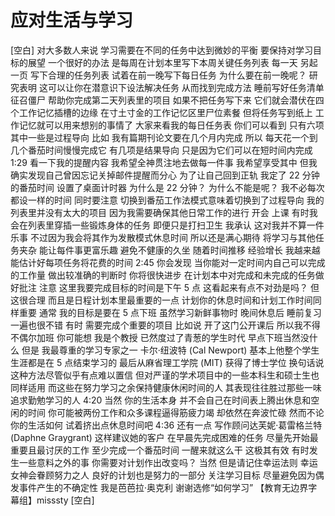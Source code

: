 # 应对生活与学习

[空白] 对大多数人来说 学习需要在不同的任务中达到微妙的平衡 要保持对学习目标的展望 一个很好的办法 是每周在计划本里写下本周关键任务列表 每一天 另起一页 写下合理的任务列表 试着在前一晚写下每日任务 为什么要在前一晚呢？ 研究表明 这可以让你在潜意识下设法解决任务 从而找到完成方法 睡前写好任务清单 征召僵尸 帮助你完成第二天列表里的项目 如果不把任务写下来 它们就会潜伏在四个工作记忆插槽的边缘 在寸土寸金的工作记忆区里尸位素餐 但将任务写到纸上 工作记忆就可以用来想别的事情了 大家来看我的每日任务表 你们可以看到 只有六项 其中一些是过程导向 比如 我有篇期刊论文要在几个月内完成 所以 每天花一个到几个番茄时间慢慢完成它 有几项是结果导向 只是因为它们可以在短时间内完成
1:29
看一下我的提醒内容 我希望全神贯注地去做每一件事 我希望享受其中 但我确实发现自己曾因忘记关掉邮件提醒而分心 为了让自己回到正轨 我定了 22 分钟的番茄时间 设置了桌面计时器 为什么是 22 分钟？ 为什么不能是呢？ 我不必每次都设一样的时间 同时要注意 切换到番茄工作法模式意味着切换到了过程导向 我的列表里并没有太大的项目 因为我需要确保其他日常工作的进行 开会 上课 有时我会在列表里穿插一些锻炼身体的任务 即便只是打扫卫生 我承认 这对我并不算一件乐事 不过因为我会将其作为发散模式休息时间 所以还是满心期待 将学习与其他任务夹杂 能让每件事更富乐趣 避免不健康的久坐 随着时间推移 经验增长 我越来越能估计好每项任务将花费的时间
2:45
你会发现 当你能对一定时间内自己可以完成的工作量 做出较准确的判断时 你将很快进步 在计划本中对完成和未完成的任务做好批注 注意 这里我要完成目标的时间是下午 5 点 这看起来有点不对劲是吗？ 但这很合理 而且是日程计划本里最重要的一点 计划你的休息时间和计划工作时间同样重要 通常 我的目标是要在 5 点下班 虽然学习新鲜事物时 晚间休息后 睡前复习一遍也很不错 有时 需要完成个重要的项目 比如说 开了这门公开课后 所以我不得不偶尔加班 你可能想 我是个教授 已然度过了青葱的学生时代 早点下班当然没什么 但是 我最尊重的学习专家之一 卡尔·纽波特 (Cal Newport) 基本上他整个学生生涯都是在 5 点结束学习的 最后从麻省理工学院 (MIT) 获得了博士学位 换句话说 这种方法尽管似乎有点难以置信 但对严谨的学术项目中的一些本科生和硕士生也同样适用 而这些在努力学习之余保持健康休闲时间的人 其表现往往胜过那些一味追求勤勉学习的人
4:20
当然 你的生活本身 并不会自己在时间表上腾出休息和空闲的时间 你可能被两份工作和众多课程逼得筋疲力竭 却依然在奔波忙碌 然而不论你的生活如何 试着挤出点休息时间吧
4:36
还有一点 写作顾问达芙妮·葛雷格兰特 (Daphne Graygrant) 这样建议她的客户 在早晨先完成困难的任务 尽量先开始最重要且最讨厌的工作 至少完成一个番茄时间 一醒来就这么干 这极其有效 有时发生一些意料之外的事 你需要对计划作出改变吗？ 当然 但是请记住幸运法则 幸运女神会眷顾努力之人 良好的计划也是努力的一部分 关注学习目标 尽量避免因为偶发事件产生的不确定性 我是芭芭拉·奥克利 谢谢选修“如何学习” 【教育无边界字幕组】misssty [空白]

